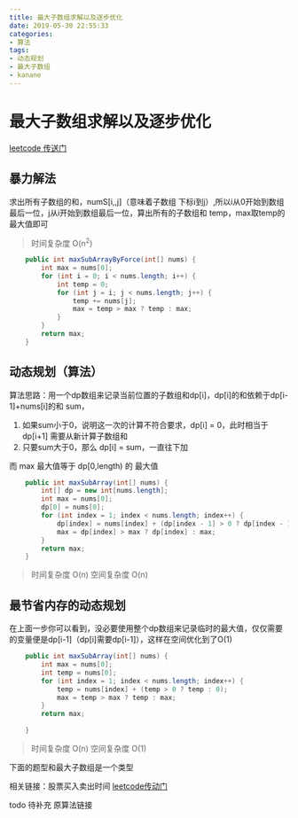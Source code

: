```yaml
---
title: 最大子数组求解以及逐步优化
date: 2019-05-30 22:55:33
categories:
- 算法
tags:
- 动态规划
- 最大子数组
- kanane
---
```


# 最大子数组求解以及逐步优化

[leetcode 传送门](https://leetcode.com/problems/maximum-subarray/)




## 暴力解法

求出所有子数组的和，numS[i,,j]（意味着子数组 下标i到j）,所以i从0开始到数组最后一位，j从i开始到数组最后一位，算出所有的子数组和 temp，max取temp的最大值即可

> 时间复杂度 O(n<sup>2</sup>)

```java
    public int maxSubArrayByForce(int[] nums) {
        int max = nums[0];
        for (int i = 0; i < nums.length; i++) {
            int temp = 0;
            for (int j = i; j < nums.length; j++) {
                temp += nums[j];
                max = temp > max ? temp : max;
            }
        }
        return max;
    }
```

## 动态规划（算法）

算法思路：用一个dp数组来记录当前位置的子数组和dp[i]，dp[i]的和依赖于dp[i-1]+nums[i]的和 sum，
1. 如果sum小于0，说明这一次的计算不符合要求，dp[i] = 0，此时相当于 dp[i+1] 需要从新计算子数组和
2. 只要sum大于0，那么 dp[i] = sum，一直往下加

而 max 最大值等于 dp[0,length) 的 最大值

```java
    public int maxSubArray(int[] nums) {
        int[] dp = new int[nums.length];
        int max = nums[0];
        dp[0] = nums[0];
        for (int index = 1; index < nums.length; index++) {
            dp[index] = nums[index] + (dp[index - 1] > 0 ? dp[index - 1] : 0);
            max = dp[index] > max ? dp[index] : max;
        }
        return max;
    }
```

> 时间复杂度 O(n) 空间复杂度 O(n)

## 最节省内存的动态规划

在上面一步你可以看到，没必要使用整个dp数组来记录临时的最大值，仅仅需要的变量便是dp[i-1]（dp[i]需要dp[i-1]），这样在空间优化到了O(1)


```java
    public int maxSubArray(int[] nums) {
        int max = nums[0];
        int temp = nums[0];
        for (int index = 1; index < nums.length; index++) {
            temp = nums[index] + (temp > 0 ? temp : 0);
            max = temp > max ? temp : max;
        }
        return max;
         
    }
```

> 时间复杂度 O(n) 空间复杂度 O(1)

下面的题型和最大子数组是一个类型

相关链接：股票买入卖出时间 [leetcode传动门](https://leetcode.com/problems/best-time-to-buy-and-sell-stock/)

todo 待补充 原算法链接

